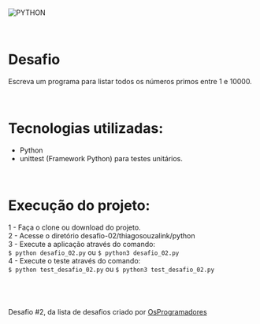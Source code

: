 #
![PYTHON](https://img.shields.io/static/v1?label=python&message=v3.8.9&color=blue&logo=PYTHON&logoColor=white)

<br>

# Desafio
Escreva um programa para listar todos os números primos entre 1 e 10000.

<br>

# Tecnologias utilizadas: 
- Python
- unittest (Framework Python) para testes unitários.

<br>

# Execução do projeto:
1 - Faça o clone ou download do projeto.<br>
2 - Acesse o diretório desafio-02/thiagosouzalink/python <br>
3 - Execute a aplicação através do comando: <br>
```$ python desafio_02.py``` ou ```$ python3 desafio_02.py``` <br>
4 - Execute o teste através do comando: <br>
```$ python test_desafio_02.py``` ou ```$ python3 test_desafio_02.py```

<br>

#
Desafio #2, da lista de desafios criado por [OsProgramadores](https://osprogramadores.com/desafios/)


